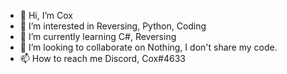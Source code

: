 - 👋 Hi, I’m Cox
- 👀 I’m interested in Reversing, Python, Coding
- 🌱 I’m currently learning C#, Reversing
- 💞️ I’m looking to collaborate on Nothing, I don't share my code.
- 📫 How to reach me Discord, Cox#4633

<!---
Cox-6/Cox-6 is a ✨ special ✨ repository because its `README.md` (this file) appears on your GitHub profile.
You can click the Preview link to take a look at your changes.
--->

